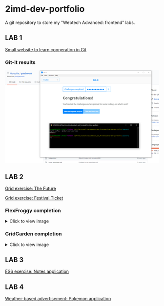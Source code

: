 # 2imd-dev-portfolio
A git repository to store my "Webtech Advanced: frontend" labs.

## LAB 1

[Small website to learn cooperation in Git](https://github.com/Moophie/2imd-dev-advanced-lab1)

### Git-it results
![Git-it results](https://github.com/Moophie/2imd-dev-portfolio/blob/master/lab1%20-%20git/GitIt_tutorial_results.PNG)

## LAB 2

[Grid exercise: The Future](https://codepen.io/moophie/pen/LYbQBdW)

[Grid exercise: Festival Ticket](https://codepen.io/moophie/pen/WNoMgQe)

### FlexFroggy completion

<details>

<summary>Click to view image</summary>

![FlexFroggy completion](https://github.com/Moophie/2imd-dev-portfolio/blob/master/lab2%20-%20css/froggy_proof.PNG)

</details>

### GridGarden completion
<details>

<summary>Click to view image</summary>

![GridGarden completion](https://github.com/Moophie/2imd-dev-portfolio/blob/master/lab2%20-%20css/garden_proof.PNG)

</details>

## LAB 3

[ES6 exercise: Notes application](https://codesandbox.io/s/lab3-todo-app-forked-qbij3)

## LAB 4

[Weather-based advertisement: Pokemon application](https://codesandbox.io/s/lab4-pokemon-weather-ad-wczyp)
